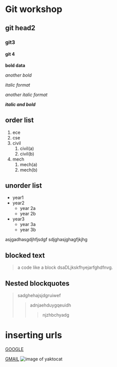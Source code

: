 # Git workshop
## git head2
### git3
#### git 4

**bold data**

_another bold_

*italic format*

_another italic format_

_**italic and bold**_

## order list
1. ece
2. cse
3. civil
      1. civil(a)
      2. civil(b)
4. mech
     1. mech(a)
     2. mech(b)
## unorder list
-  year1
-  year2
      * year 2a
      * year 2b
-  year3
      * year 3a
      * year 3b
      
  asjgadhasgdjhfjsdgf
  sdjghasjghagfjkjhg
  
  ## blocked text
  
  > a code like a block dsaDLjkskfhyejarfghdfnvg.
  
  ## Nested blockquotes
  > sadghehajsjdgruiwef
  >> adnjaehduygqeuidh
  >>> njzhbchyadg
#  inserting urls
[GOOGLE](https://www.google.com/)

[GMAIL](https://www.gmail.com/)
![image of yaktocat](https://github.com/Pallapolu-Nithisha/git/pulls)
